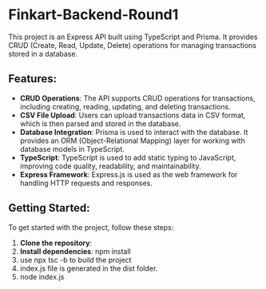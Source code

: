 # Finkart-Backend-Round1
This project is an Express API built using TypeScript and Prisma. It provides CRUD (Create, Read, Update, Delete) operations for managing transactions stored in a database.

## Features:

- **CRUD Operations**: The API supports CRUD operations for transactions, including creating, reading, updating, and deleting transactions.
- **CSV File Upload**: Users can upload transactions data in CSV format, which is then parsed and stored in the database.
- **Database Integration**: Prisma is used to interact with the database. It provides an ORM (Object-Relational Mapping) layer for working with database models in TypeScript.
- **TypeScript**: TypeScript is used to add static typing to JavaScript, improving code quality, readability, and maintainability.
- **Express Framework**: Express.js is used as the web framework for handling HTTP requests and responses.

## Getting Started:

To get started with the project, follow these steps:

1. **Clone the repository**:
2. **Install dependencies**: npm install
3. use npx tsc -b to build the project
4. index.js file is generated in the dist folder.
5. node index.js
   
